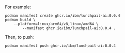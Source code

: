 For example:

```shell
podman manifest create ghcr.io/ibm/lunchpail-ai:0.0.4
podman build \
    --platform=linux/arm64/v8,linux/amd64 \
        --manifest ghcr.io/ibm/lunchpail-ai:0.0.4 .
```

Then, to push:

```shell
podman manifest push ghcr.io/ibm/lunchpail-ai:0.0.4
```

